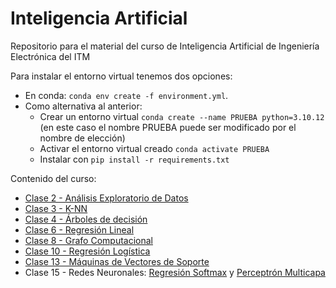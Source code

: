 # Inteligencia Artificial

Repositorio para el material del curso de Inteligencia Artificial de Ingeniería Electrónica del ITM

Para instalar el entorno virtual tenemos dos opciones:

- En conda: `conda env create -f environment.yml`. 
- Como alternativa al anterior:
  - Crear un entorno virtual `conda create --name PRUEBA python=3.10.12` (en este caso el nombre PRUEBA puede ser modificado por el nombre de elección)
  - Activar el entorno virtual creado `conda activate PRUEBA`
  - Instalar con `pip install -r requirements.txt`

Contenido del curso:

- [Clase 2 - Análisis Exploratorio de Datos](/Clase02/EDA.ipynb)
- [Clase 3 - K-NN](/Clase03/kNearestNeighbors.ipynb)
- [Clase 4 - Árboles de decisión](/Clase04/DecisionTrees.ipynb)
- [Clase 6 - Regresión Lineal](/Clase06/RegresionLineal.ipynb)
- [Clase 8 - Grafo Computacional](/Clase08/pytorch-autogradEjemploClase.ipynb)
- [Clase 10 - Regresión Logística](/Clase10/RegresionLogistica.ipynb)
- [Clase 13 - Máquinas de Vectores de Soporte](/Clase13/SVM_kernel.ipynb)
- Clase 15 - Redes Neuronales: [Regresión Softmax](/Clase15/1_softmax_regression_mnist.ipynb) y [Perceptrón Multicapa](/Clase15/2_mlp-pytorch_softmax-crossentr.ipynb)